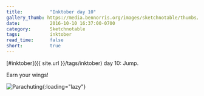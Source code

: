 ```yaml
---
title:          "Inktober day 10"
gallery_thumb: https://media.bennorris.org/images/sketchnotable/thumbs/inktober-day-10.jpg
date:           2016-10-10 16:37:00-0700
category:       Sketchnotable
tags:           inktober
read_time:      false
short:          true
---
```

[#inktober]({{ site.url }}/tags/inktober) day 10: Jump.

Earn your wings!

![Parachuting](https://media.bennorris.org/images/sketchnotable/inktober-2016/inktober-day-10.jpg){:loading="lazy"}
